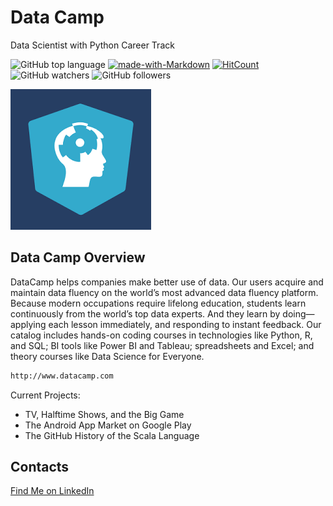 # Data Camp

Data Scientist with Python Career Track


![GitHub top language](https://img.shields.io/github/languages/top/OlegRyzhkov2020/eLearning_dataCamp)
[![made-with-Markdown](https://img.shields.io/badge/Made%20with-Markdown-1f425f.svg)](http://commonmark.org)
[![HitCount](http://hits.dwyl.com/OlegRyzhkov2020/VBA-challenge.svg)](http://hits.dwyl.com/OlegRyzhkov2020/eLearning_dataCamp)
![GitHub watchers](https://img.shields.io/github/watchers/OlegRyzhkov2020/eLearning_dataCamp?label=Watch&style=social)
![GitHub followers](https://img.shields.io/github/followers/OlegRyzhkov2020?label=Follow&style=social)

![eLearning](images/data_camp.png)

## Data Camp Overview

DataCamp helps companies make better use of data. Our users acquire and maintain data fluency on the world’s most advanced data fluency platform. Because modern occupations require lifelong education, students learn continuously from the world’s top data experts. And they learn by doing—applying each lesson immediately, and responding to instant feedback. Our catalog includes hands-on coding courses in technologies like Python, R, and SQL; BI tools like Power BI and Tableau; spreadsheets and Excel; and theory courses like Data Science for Everyone.

```bash
http://www.datacamp.com
```

Current Projects:
+ TV, Halftime Shows, and the Big Game
+ The Android App Market on Google Play
+ The GitHub History of the Scala Language

## Contacts
[Find Me on
LinkedIn](https://www.linkedin.com/in/oleg-n-ryzhkov/)
